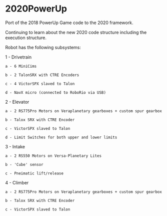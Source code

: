 # 2020PowerUp
Port of the 2018 PowerUp Game code to the 2020 framework.

Continuing to learn about the new 2020 code structure including the execution structure.

Robot has the following subsystems:

1 - Drivetrain

    a - 6 MiniCims
  
    b - 2 TalonSRX with CTRE Encoders 
  
    c - 4 VictorSPX slaved to Talon
  
    d - NavX micro (connected to RoboRio via USB)

2 - Elevator

    a - 2 RS775Pro Motors on Veraplanetary gearboxes + custom spur gearbox
  
    b - Talox SRX with CTRE Encoder
  
    c - VictorSPX slaved to Talon
  
    d - Limit Switches for both upper and lower limits

3 - Intake

    a - 2 RS550 Motors on Versa-Planetary Lites
  
    b - 'Cube' sensor
  
    c - Pneimatic lift/release

4 - Climber

    a - 2 RS775Pro Motors on Veraplanetary gearboxes + custom spur gearbox
  
    b - Talox SRX with CTRE Encoder
  
    c - VictorSPX slaved to Talon
